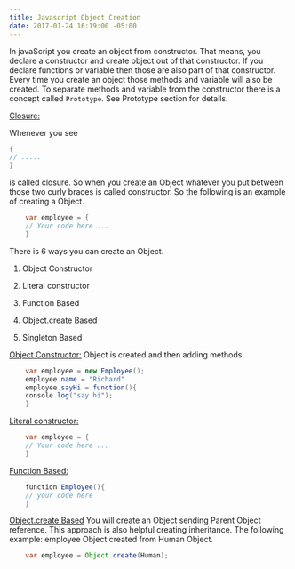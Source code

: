 ```yaml
---
title: Javascript Object Creation
date: 2017-01-24 16:19:00 -05:00
---
```


In javaScript you create an object from constructor. That means, you declare a constructor and create object out of that constructor.  If you declare functions or variable then those are also part of that constructor. Every time you create an object those methods and variable will also be created.  To separate methods and variable from the constructor there is a concept called  ```Prototype```. See Prototype section for details. 
<p><u>Closure:</u></p>
Whenever you see 

```java
{
// .....
}
```

is called closure. So when you create an Object whatever you put between those two curly braces is called constructor. So the following is an example of creating a Object. 

```java
    var employee = {
    // Your code here ...
    }
```


There is 6 ways you can create an Object.

1. Object Constructor

2. Literal constructor

3. Function Based

4. Object.create Based

5. Singleton Based

<u>Object Constructor:</u>
Object is created and then adding methods.

```java
    var employee = new Employee();
    employee.name = "Richard"
    employee.sayHi = function(){
    console.log("say hi");
    }
```

<u>Literal constructor:</u>

```java
    var employee = {
    // Your code here ...
    }
```

<u>Function Based:</u>

```java
    function Employee(){
    // your code here
    }
```

<u>Object.create Based</u>
You will create an Object sending Parent Object reference. This approach is also helpful creating inheritance. The following example: employee Object created from Human Object.

```java
    var employee = Object.create(Human);
```
